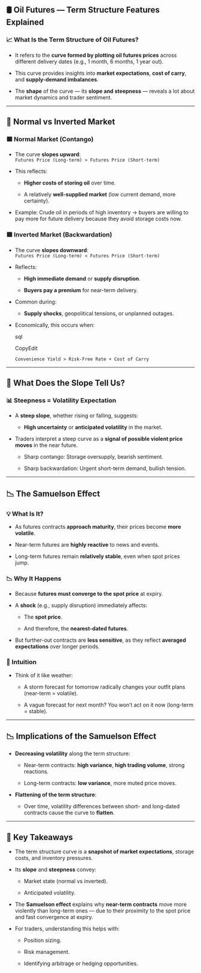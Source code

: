 ## 🛢️ Oil Futures — Term Structure Features Explained

### 📈 What Is the Term Structure of Oil Futures?

- It refers to the **curve formed by plotting oil futures prices** across different delivery dates (e.g., 1 month, 6 months, 1 year out).
    
- This curve provides insights into **market expectations**, **cost of carry**, and **supply-demand imbalances**.
    
- The **shape** of the curve — its **slope and steepness** — reveals a lot about market dynamics and trader sentiment.
    

---

## 🔁 Normal vs Inverted Market

### 🟩 Normal Market (Contango)

- The curve **slopes upward**:  
    `Futures Price (Long-term) > Futures Price (Short-term)`
    
- This reflects:
    
    - **Higher costs of storing oil** over time.
        
    - A relatively **well-supplied market** (low current demand, more certainty).
        
- Example: Crude oil in periods of high inventory → buyers are willing to pay more for future delivery because they avoid storage costs now.
    

### 🟥 Inverted Market (Backwardation)

- The curve **slopes downward**:  
    `Futures Price (Long-term) < Futures Price (Short-term)`
    
- Reflects:
    
    - **High immediate demand** or **supply disruption**.
        
    - **Buyers pay a premium** for near-term delivery.
        
- Common during:
    
    - **Supply shocks**, geopolitical tensions, or unplanned outages.
        
- Economically, this occurs when:
    
    sql
    
    CopyEdit
    
    `Convenience Yield > Risk-Free Rate + Cost of Carry`
    

---

## 📏 What Does the Slope Tell Us?

### 📊 Steepness = Volatility Expectation

- A **steep slope**, whether rising or falling, suggests:
    
    - **High uncertainty** or **anticipated volatility** in the market.
        
- Traders interpret a steep curve as a **signal of possible violent price moves** in the near future.
    
    - Sharp contango: Storage oversupply, bearish sentiment.
        
    - Sharp backwardation: Urgent short-term demand, bullish tension.
        

---

## 📉 The Samuelson Effect

### 💡 What Is It?

- As futures contracts **approach maturity**, their prices become **more volatile**.
    
- Near-term futures are **highly reactive** to news and events.
    
- Long-term futures remain **relatively stable**, even when spot prices jump.
    

### 📉 Why It Happens

- Because **futures must converge to the spot price** at expiry.
    
- A **shock** (e.g., supply disruption) immediately affects:
    
    - The **spot price**.
        
    - And therefore, the **nearest-dated futures**.
        
- But further-out contracts are **less sensitive**, as they reflect **averaged expectations** over longer periods.
    

### 🔄 Intuition

- Think of it like weather:
    
    - A storm forecast for tomorrow radically changes your outfit plans (near-term = volatile).
        
    - A vague forecast for next month? You won’t act on it now (long-term = stable).
        

---

## 📉 Implications of the Samuelson Effect

- **Decreasing volatility** along the term structure:
    
    - Near-term contracts: **high variance**, **high trading volume**, strong reactions.
        
    - Long-term contracts: **low variance**, more muted price moves.
        
- **Flattening of the term structure**:
    
    - Over time, volatility differences between short- and long-dated contracts cause the curve to **flatten**.
        

---

## 📌 Key Takeaways

- The term structure curve is a **snapshot of market expectations**, storage costs, and inventory pressures.
    
- Its **slope** and **steepness** convey:
    
    - Market state (normal vs inverted).
        
    - Anticipated volatility.
        
- The **Samuelson effect** explains why **near-term contracts** move more violently than long-term ones — due to their proximity to the spot price and fast convergence at expiry.
    
- For traders, understanding this helps with:
    
    - Position sizing.
        
    - Risk management.
        
    - Identifying arbitrage or hedging opportunities.